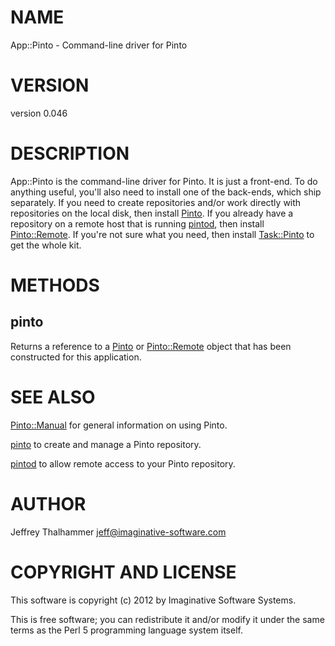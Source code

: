 # NAME

App::Pinto - Command-line driver for Pinto

# VERSION

version 0.046

# DESCRIPTION

App::Pinto is the command-line driver for Pinto.  It is just a
front-end.  To do anything useful, you'll also need to install one of
the back-ends, which ship separately.  If you need to create
repositories and/or work directly with repositories on the local disk,
then install [Pinto](http://search.cpan.org/perldoc?Pinto).  If you already have a repository on a remote
host that is running [pintod](http://search.cpan.org/perldoc?pintod), then install [Pinto::Remote](http://search.cpan.org/perldoc?Pinto::Remote).  If
you're not sure what you need, then install [Task::Pinto](http://search.cpan.org/perldoc?Task::Pinto) to get the
whole kit.

# METHODS

## pinto

Returns a reference to a [Pinto](http://search.cpan.org/perldoc?Pinto) or [Pinto::Remote](http://search.cpan.org/perldoc?Pinto::Remote) object that has
been constructed for this application.

# SEE ALSO

[Pinto::Manual](http://search.cpan.org/perldoc?Pinto::Manual) for general information on using Pinto.

[pinto](http://search.cpan.org/perldoc?pinto) to create and manage a Pinto repository.

[pintod](http://search.cpan.org/perldoc?pintod) to allow remote access to your Pinto repository.

# AUTHOR

Jeffrey Thalhammer <jeff@imaginative-software.com>

# COPYRIGHT AND LICENSE

This software is copyright (c) 2012 by Imaginative Software Systems.

This is free software; you can redistribute it and/or modify it under
the same terms as the Perl 5 programming language system itself.
